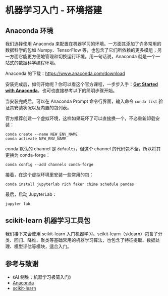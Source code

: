 # 机器学习入门 - 环境搭建

## Anaconda 环境

我们选择使用 Anaconda 来配置在机器学习的环境。一方面其添加了许多常用的数据科学的包如 Numpy、TensorFlow 等，也包含了它们所依赖的更多模组；另一方面它能更方便地管理和切换运行环境。用一句话说，Anaconda 就是一个一站式的数据科学编程环境。

Anaconda 的下载：<https://www.anaconda.com/download>

安装完成后，如何开始呢？你可以看这个官方课程，一步步入手：[**Get Started with Anaconda**](https://freelearning.anaconda.cloud/get-started-with-anaconda)，也可也直接参考以下的简明步骤开始。

当安装完成后，可以在 Anaconda Prompt 命令行界面，输入命令 `conda list` 验证其安装状况以及内置的包列表。

官方推荐创建一个虚拟环境，这样如果玩坏了可以直接换一个，不必重新卸载安装：

```console
conda create --name NEW_ENV_NAME
conda activate NEW_ENV_NAME
```

conda 默认的 channel 是 `defaults`，但这个 channel 的代码包不全，所以将其更换为 conda-forge：

```console
conda config --add channels conda-forge
```

接着，在这个虚拟环境里安装一些常用的包：

```console
conda install jupyterlab rich faker chime schedule pandas
```

最后，启动 JupyterLab：

```console
jupyter lab
```

## scikit-learn 机器学习工具包

我们接下来会使用 scikit-learn 入门机器学习。scikit-learn（sklearn）包含了分类、回归、降维、聚类等基础常用的机器学习算法，也包含了特征提取、数据处理、模型评估等模块，适合入门。

## 参考与致谢

- 《AI 制胜：机器学习极简入门》
- [Anaconda](https://www.anaconda.com/)
- [scikit-learn](https://scikit-learn.org/)

